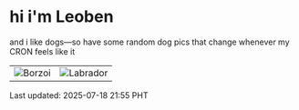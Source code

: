 # hi i'm Leoben

and i like dogs—so have some random dog pics that change whenever my CRON feels like it

|  |  |
|--------|----------|
| ![Borzoi](https://random-dog-vercel.vercel.app/api/random-borzoi?v=1752846958) | ![Labrador](https://random-dog-vercel.vercel.app/api/random-labrador?v=1752846958) |

Last updated: 2025-07-18 21:55 PHT
